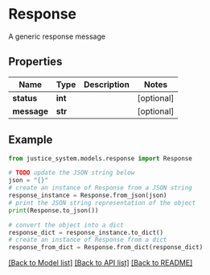 # Response

A generic response message

## Properties

Name | Type | Description | Notes
------------ | ------------- | ------------- | -------------
**status** | **int** |  | [optional] 
**message** | **str** |  | [optional] 

## Example

```python
from justice_system.models.response import Response

# TODO update the JSON string below
json = "{}"
# create an instance of Response from a JSON string
response_instance = Response.from_json(json)
# print the JSON string representation of the object
print(Response.to_json())

# convert the object into a dict
response_dict = response_instance.to_dict()
# create an instance of Response from a dict
response_from_dict = Response.from_dict(response_dict)
```
[[Back to Model list]](../README.md#documentation-for-models) [[Back to API list]](../README.md#documentation-for-api-endpoints) [[Back to README]](../README.md)


